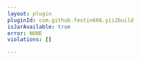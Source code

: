 ```yaml
---
layout: plugin
pluginId: com.github.festin666.yii2build
isJarAvailable: true
error: NONE
violations: []

---
```

